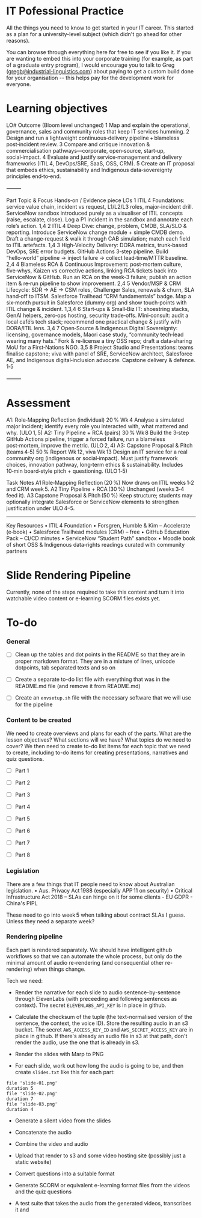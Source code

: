 # IT Pofessional Practice

All the things you need to know to get started in your IT career. This
started as a plan for a university-level subject (which didn't go
ahead for other reasons).

You can browse through everything here for free to see if you like
it. If you are wanting to embed this into your corporate training (for
example, as part of a graduate entry program), I would encourage you
to talk to Greg (gregb@industrial-linguistics.com) about paying to get
a custom build done for your organisation -- this helps pay for the
development work for everyone.

# Learning objectives

LO#	Outcome (Bloom level unchanged)
1	Map and explain the operational, governance, sales and community roles that keep IT services humming.
2	Design and run a lightweight continuous‑delivery pipeline + blameless post‑incident review.
3	Compare and critique innovation & commercialisation pathways—corporate, open‑source, start‑up, social‑impact.
4	Evaluate and justify service‑management and delivery frameworks (ITIL 4, DevOps/SRE, SaaS, OSS, CRM).
5	Create an IT proposal that embeds ethics, sustainability and Indigenous data‑sovereignty principles end‑to‑end.


⸻

Part	Topic & Focus	Hands‑on / Evidence piece	LOs
1	ITIL 4 Foundations: service value chain, incident vs request, L1/L2/L3 roles, major‑incident drill. ServiceNow sandbox introduced purely as a visualiser of ITIL concepts (raise, escalate, close).	Log a P1 incident in the sandbox and annotate each role’s action.	1,4
2	ITIL 4 Deep Dive: change, problem, CMDB, SLA/SLO & reporting. Introduce ServiceNow change module + simple CMDB demo.	Draft a change‑request & walk it through CAB simulation; match each field to ITIL artefacts.	1,4
3	High‑Velocity Delivery: DORA metrics, trunk‑based DevOps, SRE error budgets. GitHub Actions 3‑step pipeline.	Build “hello‑world” pipeline → inject failure → collect lead‑time/MTTR baseline.	2,4
4	Blameless RCA & Continuous Improvement: post‑mortem culture, five‑whys, Kaizen vs corrective actions, linking RCA tickets back into ServiceNow & GitHub.	Run an RCA on the week‑3 failure; publish an action item & re‑run pipeline to show improvement.	2,4
5	Vendor/MSP & CRM Lifecycle: SDR → AE → CSM roles, Challenger Sales, renewals & churn, SLA hand‑off to ITSM. Salesforce Trailhead “CRM fundamentals” badge.	Map a six‑month pursuit in Salesforce (dummy org) and show touch‑points with ITIL change & incident.	1,3,4
6	Start‑ups & Small‑Biz IT: shoestring stacks, GenAI helpers, zero‑ops hosting, security trade‑offs.	Mini‑consult: audit a local café’s tech stack; recommend one practical change & justify with DORA/ITIL lens.	3,4
7	Open‑Source & Indigenous Digital Sovereignty: licensing, governance models, Maori case study, “community tech‑lead wearing many hats.”	Fork & re‑license a tiny OSS repo; draft a data‑sharing MoU for a First‑Nations NGO.	3,5
8	Project Studio and Presentations: teams finalise capstone; viva with panel of SRE, ServiceNow architect, Salesforce AE, and Indigenous digital‑inclusion advocate.	Capstone delivery & defence.	1‑5


⸻

# Assessment

A1: Role‑Mapping Reflection (individual)
20 %
Wk 4
Analyse a simulated major incident; identify every role you interacted with, what mattered and why. (ULO 1, 5)
A2: Tiny Pipeline + RCA (pairs)
30 %
Wk 8
Build the 3‑step GitHub Actions pipeline, trigger a forced failure, run a blameless post‑mortem, improve the metric. (ULO 2, 4)
A3: Capstone Proposal & Pitch (teams 4‑5)
50 %
Report Wk 12, viva Wk 13
Design an IT service for a real community org (indigenous or social‑impact). Must justify framework choices, innovation pathway, long‑term ethics & sustainability. Includes 10‑min board‑style pitch + questioning. (ULO 1‑5)


Task	Notes
A1 Role‑Mapping Reflection (20 %)	Now draws on ITIL weeks 1‑2 and CRM week 5.
A2 Tiny Pipeline + RCA (30 %)	Unchanged (weeks 3‑4 feed it).
A3 Capstone Proposal & Pitch (50 %)	Keep structure; students may optionally integrate Salesforce or ServiceNow elements to strengthen justification under ULO 4–5.

----

Key Resources
	•	ITIL 4 Foundation 
	•	Forsgren, Humble & Kim – Accelerate (e‑book)
	•	Salesforce Trailhead modules (CRM) – free
	•	GitHub Education Pack – CI/CD minutes
	•	ServiceNow “Student Path” sandbox
	•	Moodle book of short OSS & Indigenous data‑rights readings curated with community partners


# Slide Rendering Pipeline

Currently, none of the steps required to take this content and turn it into watchable video content or e-learning SCORM
files exists yet.


# To-do 

### General

- [ ] Clean up the tables and dot points in the README so that they are in proper markdown format. They are in a mixture of lines, unicode dotpoints, tab separated texts and so on

- [ ] Create a separate to-do list file with everything that was in the README.md file (and remove it from README.md)

- [ ] Create an `envsetup.sh` file with the necessary software that we will use for the pipeline

### Content to be created

We need to create overviews and plans for each of the parts. What are
the lesson objectives? What sections will we have? What topics do we
need to cover? We then need to create to-do list items for each topic
that we need to create, including to-do items for creating
presentations, narratives and quiz questions.

- [ ] Part 1

- [ ] Part 2

- [ ] Part 3

- [ ] Part 4

- [ ] Part 5

- [ ] Part 6

- [ ] Part 7

- [ ] Part 8


### Legislation

There are a few things that IT people need to know about Australian legislation.
	•	Aus. Privacy Act 1988 (especially APP 11 on security)
	•	Critical Infrastructure Act 2018 – SLAs can hinge on it for some clients
	- EU GDPR
	- China's PIPL
	
These need to go into week 5 when talking about contract SLAs I guess. Unless they need a separate week?

### Rendering pipeline

Each part is rendered separately. We should have intelligent github workflows so that we can automate the whole process, but
only do the minimal amount of audio re-rendering (and consequential other re-rendering) when things change.

Tech we need:

- Render the narrative for each slide to audio sentence-by-sentence through ElevenLabs (with preceeding and following sentences as context). The secret `ELEVENLABS_API_KEY` is in place in github.

- Calculate the checksum of the tuple (the text-normalised version of the sentence, the context, the voice ID). Store the resulting audio in an s3 bucket. The secret `AWS_ACCESS_KEY_ID` and `AWS_SECRET_ACCESS_KEY` are in place in github. If there's already an audio file in s3 at that path, don't render the audio, use the one that is already in s3.

- Render the slides with Marp to PNG

- For each slide, work out how long the audio is going to be, and then create `slides.txt` like this for each part:

```
file 'slide-01.png'
duration 5
file 'slide-02.png'
duration 7
file 'slide-03.png'
duration 4
```

- Generate a silent video from the slides

- Concatenate the audio

- Combine the video and audio

- Upload that render to s3 and some video hosting site (possibly just a static website)

- Convert questions into a suitable format

- Generate SCORM or equivalent e-learning format files from the videos and the quiz questions

- A test suite that takes the audio from the generated videos, transcribes it and 
